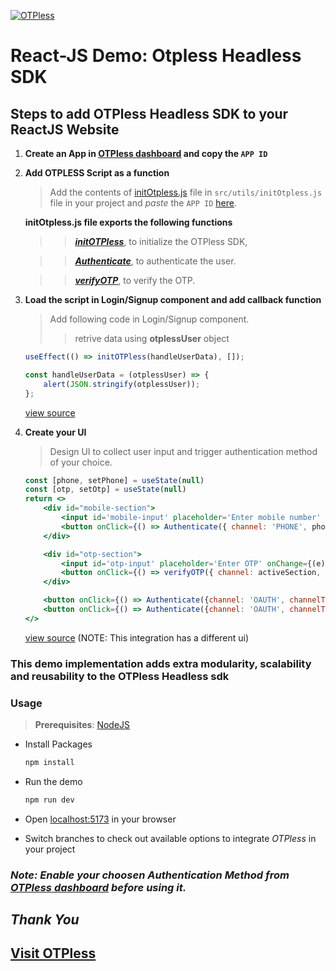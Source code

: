 [![OTPless](https://d1j61bbz9a40n6.cloudfront.net/website/home/v4/logo/white_logo.svg)](https://otpless.com/)

# React-JS Demo: Otpless Headless SDK

## Steps to add OTPless Headless SDK to your ReactJS Website

1. **Create an App in [OTPless dashboard](https://otpless.com/dashboard/app) and copy the `APP ID`**
2. **Add OTPLESS Script as a function**

    > Add the contents of [initOtpless.js](./src/utils/initOtpless.js) file in `src/utils/initOtpless.js` file in your project and *paste* the `APP ID` [here](./src/utils/initOtpless.js#L13).

    **initOtpless.js file exports the following functions**

    >> ***[initOTPless](./src/utils/initOtpless.js#L26)***, to initialize the OTPless SDK,

    >> ***[Authenticate](./src/utils/initOtpless.js#L45)***, to authenticate the user.

    >> ***[verifyOTP](./src/utils/initOtpless.js#L94)***, to verify the OTP.



3. **Load the script in Login/Signup component and add callback function**

    > Add following code in Login/Signup component.
    >> retrive data using **otplessUser** object

    ```jsx
    useEffect(() => initOTPless(handleUserData), []);

    const handleUserData = (otplessUser) => {
        alert(JSON.stringify(otplessUser));
    };
    ```

    [view source](./src/pages/Home.jsx#L10)

4. **Create your UI**

    > Design UI to collect user input and trigger authentication method of your choice.

    ```jsx
    const [phone, setPhone] = useState(null)
	const [otp, setOtp] = useState(null)
    return <>
        <div id="mobile-section">
            <input id='mobile-input' placeholder='Enter mobile number' onChange={(e) => setPhone(e.target.value)} />
            <button onClick={() => Authenticate({ channel: 'PHONE', phone })}>Request OTP</button>
        </div>

        <div id="otp-section">
            <input id='otp-input' placeholder='Enter OTP' onChange={(e) => setOtp(e.target.value)} minLength={6} maxLength={6} />
            <button onClick={() => verifyOTP({ channel: activeSection, otp, phone })}>Verify OTP</button>
        </div>

        <button onClick={() => Authenticate({channel: 'OAUTH', channelType:'WHATSAPP' })}>Authenticate with WhatsApp</button>
        <button onClick={() => Authenticate({channel: 'OAUTH', channelType:'GOOGLE'})}>Authenticate with Gmail</button>
    </>
    ```
    [view source](./src/pages/Home.jsx#L36)  (NOTE: This integration has a different ui)

### This demo implementation adds extra modularity, scalability and reusability to the OTPless Headless sdk

### Usage

> **Prerequisites**: [NodeJS](https://nodejs.org/en)

- Install Packages

    ```bash
    npm install
    ```

- Run the demo

    ```bash
    npm run dev
    ```

- Open [localhost:5173](http://localhost:5173) in your browser
- Switch branches to check out available options to integrate *OTPless* in your project

### ***Note: Enable your choosen Authentication Method from [OTPless dashboard](https://otpless.com/dashboard/customer/channels) before using it.***

## *Thank You*

## [Visit OTPless](https://otpless.com/platforms/react)
